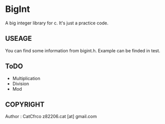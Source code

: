 BigInt
==========
A big integer library for c. It's just a practice code.

USEAGE
------
You can find some information from bigint.h.
Example can be finded in test.

ToDO
-----
* Multiplication
* Division
* Mod

COPYRIGHT
---------
Author : CatCfrco z82206.cat [at] gmail.com

